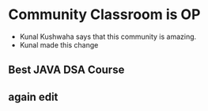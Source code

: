 # Community Classroom is OP

- Kunal Kushwaha says that this community is amazing.
- Kunal made this change


## Best JAVA DSA Course

## again edit